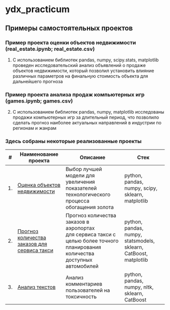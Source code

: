 # ydx_practicum

## Примеры самостоятельных проектов

### Пример проекта оценки объектов недвижимости (real_estate.ipynb; real_estate.csv)

1. С использованием библиотек pandas, numpy, scipy.stats, matplotlib проведен
исследовательский анализ объявлений о продаже объектов недвижимости, который позволил
установить влияние различных параметров на финальную стоимость объекта для
дальнейшего прогноза

### Пример проекта анализа продаж компьютерных игр (games.ipynb; games.csv)

2. С использованием библиотек pandas, numpy, matplotlib исследованы продажи
компьютерных игр за длительный период, что позволило сделать прогноз наиболее
актуальных направлений в индустрии по регионам и жанрам

### Здесь собраны некоторые реализованные проекты

| #    | Наименование проекта                | Описание                                                     | Стек                                                         |
| ---- | ------------------------------------------------------------ | ------------------------------------------------------------ | ------------------------------------------------------------ |
| 1.   | [Оценка объектов недвижимости](https://github.com/aq2003/Portfolio/tree/main/Gold%20Recovery) | Выбор лучшей модели для увеличения <br/>показателей технологического процесса <br/>обогащения золота | python, pandas, numpy, scipy, sklearn, matplotlib       |
| 2.   | [Прогноз количества заказов для сервиса такси](https://github.com/aq2003/Portfolio/tree/main/Taxi%20Service) | Прогноз количества заказов в аэропортах <br/>для сервиса такси с целью более точного планирования количества доступных <br/>автомобилей | python, pandas, numpy, statsmodels, sklearn, CatBoost, matplotlib |
| 3.   | [Анализ текстов](https://github.com/aq2003/Portfolio/tree/main/Analyzing%20Texts) | Анализ комментариев пользователей на токсичность             | python, pandas, numpy, nltk, sklearn, CatBoost |
